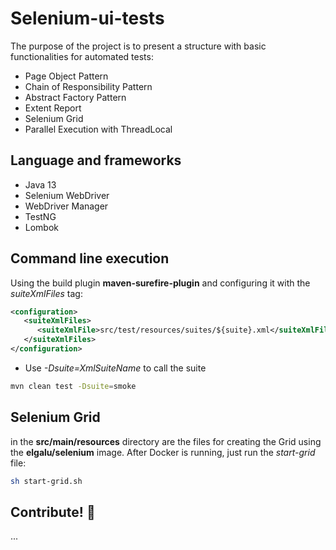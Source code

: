 # Selenium-ui-tests

The purpose of the project is to present a structure with basic functionalities for automated tests:

* Page Object Pattern
* Chain of Responsibility Pattern
* Abstract Factory Pattern
* Extent Report
* Selenium Grid
* Parallel Execution with ThreadLocal

## Language and frameworks

* Java 13
* Selenium WebDriver
* WebDriver Manager
* TestNG
* Lombok

## Command line execution

Using the build plugin **maven-surefire-plugin** and configuring it with the _suiteXmlFiles_ tag:

```xml
<configuration>
   <suiteXmlFiles>
      <suiteXmlFile>src/test/resources/suites/${suite}.xml</suiteXmlFile>
   </suiteXmlFiles>
</configuration>
```

* Use _-Dsuite=XmlSuiteName_ to call the suite

````bash
mvn clean test -Dsuite=smoke
````

## Selenium Grid

in the **src/main/resources** directory are the files for creating the Grid using the **elgalu/selenium** image. After Docker is running, just run the _start-grid_ file:

````bash
sh start-grid.sh
````

## Contribute! :beers:

...